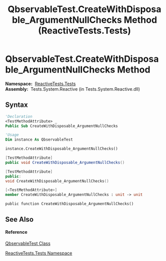 ﻿---
title: QbservableTest.CreateWithDisposable_ArgumentNullChecks Method  (ReactiveTests.Tests)
TOCTitle: CreateWithDisposable_ArgumentNullChecks Method
ms:assetid: M:ReactiveTests.Tests.QbservableTest.CreateWithDisposable_ArgumentNullChecks
ms:mtpsurl: https://msdn.microsoft.com/en-us/library/reactivetests.tests.qbservabletest.createwithdisposable_argumentnullchecks(v=VS.103)
ms:contentKeyID: 36619818
ms.date: 06/28/2011
mtps_version: v=VS.103
f1_keywords:
- ReactiveTests.Tests.QbservableTest.CreateWithDisposable_ArgumentNullChecks
dev_langs:
- CSharp
- JScript
- VB
- FSharp
- c++
---

# QbservableTest.CreateWithDisposable\_ArgumentNullChecks Method

**Namespace:**  [ReactiveTests.Tests](hh289046\(v=vs.103\).md)  
**Assembly:**  Tests.System.Reactive (in Tests.System.Reactive.dll)

## Syntax

``` vb
'Declaration
<TestMethodAttribute> _
Public Sub CreateWithDisposable_ArgumentNullChecks
```

``` vb
'Usage
Dim instance As QbservableTest

instance.CreateWithDisposable_ArgumentNullChecks()
```

``` csharp
[TestMethodAttribute]
public void CreateWithDisposable_ArgumentNullChecks()
```

``` c++
[TestMethodAttribute]
public:
void CreateWithDisposable_ArgumentNullChecks()
```

``` fsharp
[<TestMethodAttribute>]
member CreateWithDisposable_ArgumentNullChecks : unit -> unit 
```

``` jscript
public function CreateWithDisposable_ArgumentNullChecks()
```

## See Also

#### Reference

[QbservableTest Class](hh315250\(v=vs.103\).md)

[ReactiveTests.Tests Namespace](hh289046\(v=vs.103\).md)

